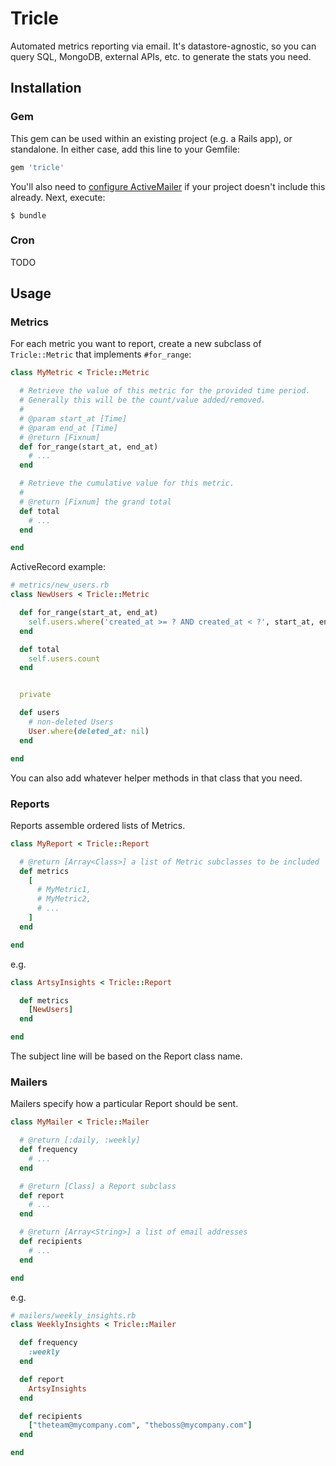 # Tricle

Automated metrics reporting via email.  It's datastore-agnostic, so you can query SQL, MongoDB, external APIs, etc. to generate the stats you need.

## Installation

### Gem

This gem can be used within an existing project (e.g. a Rails app), or standalone.  In either case, add this line to your Gemfile:

```ruby
gem 'tricle'
```

You'll also need to [configure ActiveMailer](http://guides.rubyonrails.org/action_mailer_basics.html#action-mailer-configuration) if your project doesn't include this already.  Next, execute:

    $ bundle

### Cron

TODO

## Usage

### Metrics

For each metric you want to report, create a new subclass of `Tricle::Metric` that implements `#for_range`:

```ruby
class MyMetric < Tricle::Metric

  # Retrieve the value of this metric for the provided time period.
  # Generally this will be the count/value added/removed.
  #
  # @param start_at [Time]
  # @param end_at [Time]
  # @return [Fixnum]
  def for_range(start_at, end_at)
    # ...
  end

  # Retrieve the cumulative value for this metric.
  #
  # @return [Fixnum] the grand total
  def total
    # ...
  end

end
```

ActiveRecord example:

```ruby
# metrics/new_users.rb
class NewUsers < Tricle::Metric

  def for_range(start_at, end_at)
    self.users.where('created_at >= ? AND created_at < ?', start_at, end_at).count
  end

  def total
    self.users.count
  end


  private

  def users
    # non-deleted Users
    User.where(deleted_at: nil)
  end

end
```

You can also add whatever helper methods in that class that you need.

### Reports

Reports assemble ordered lists of Metrics.

```ruby
class MyReport < Tricle::Report

  # @return [Array<Class>] a list of Metric subclasses to be included
  def metrics
    [
      # MyMetric1,
      # MyMetric2,
      # ...
    ]
  end

end
```

e.g.

```ruby
class ArtsyInsights < Tricle::Report

  def metrics
    [NewUsers]
  end

end
```

The subject line will be based on the Report class name.

### Mailers

Mailers specify how a particular Report should be sent.

```ruby
class MyMailer < Tricle::Mailer

  # @return [:daily, :weekly]
  def frequency
    # ...
  end

  # @return [Class] a Report subclass
  def report
    # ...
  end

  # @return [Array<String>] a list of email addresses
  def recipients
    # ...
  end

end
```

e.g.

```ruby
# mailers/weekly_insights.rb
class WeeklyInsights < Tricle::Mailer

  def frequency
    :weekly
  end

  def report
    ArtsyInsights
  end

  def recipients
    ["theteam@mycompany.com", "theboss@mycompany.com"]
  end

end
```
